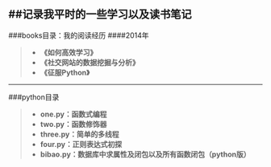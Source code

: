 ##记录我平时的一些学习以及读书笔记
---

###books目录：我的阅读经历
####2014年
>+ **《如何高效学习》**
>+ **《社交网站的数据挖掘与分析》**
>+ **《征服Python》**


---
###python目录
>+ **one.py：函数式编程**
>+ **two.py：函数修饰器**
>+ **three.py：简单的多线程**
>+ **four.py：正则表达式初探**
>+ **bibao.py：数据库中求属性及闭包以及所有函数闭包（python版）**
